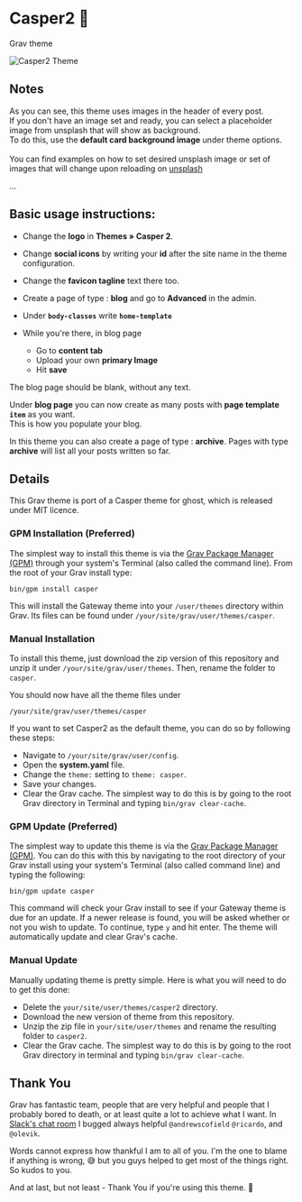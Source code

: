 # Casper2 👻
Grav theme

![Casper2 Theme](thumbnail.jpg)

## Notes
As you can see, this theme uses images in the header of every post. <br>
If you don't have an image set and ready, you can select a placeholder image from unsplash that will show as background. <br>
To do this, use the **default card background image** under theme options. <br>  
You can find examples on how to set desired unsplash image or set of images that will change upon reloading on [unsplash](https://source.unsplash.com/)

...

## Basic usage instructions:

- Change the **logo** in **Themes » Casper 2**. <br>
- Change **social icons** by writing your **id** after the site name in the theme configuration. <br>
- Change the **favicon tagline** text there too. 

- Create a page of type : **blog** and go to **Advanced** in the admin.
- Under **`body-classes`** write **`home-template`**
- While you're there, in blog page 
    - Go to **content tab** 
    - Upload your own **primary Image** 
    - Hit **save**

The blog page should be blank, without any text.

Under **blog page** you can now create as many posts with __page template **`item`**__ as you want. <br> 
This is how you populate your blog.

In this theme you can also create a page of type : **archive**.
Pages with type **archive** will list all your posts written so far.  

## Details

This Grav theme is port of a Casper theme for ghost, which is released under MIT licence.

### GPM Installation (Preferred)

The simplest way to install this theme is via the [Grav Package Manager (GPM)](http://learn.getgrav.org/advanced/grav-gpm) through your system's Terminal (also called the command line).  From the root of your Grav install type:

    bin/gpm install casper

This will install the Gateway theme into your `/user/themes` directory within Grav. Its files can be found under `/your/site/grav/user/themes/casper`.

### Manual Installation

To install this theme, just download the zip version of this repository and unzip it under `/your/site/grav/user/themes`. Then, rename the folder to `casper`.

You should now have all the theme files under

    /your/site/grav/user/themes/casper
    
If you want to set Casper2 as the default theme, you can do so by following these steps:

* Navigate to `/your/site/grav/user/config`.
* Open the **system.yaml** file.
* Change the `theme:` setting to `theme: casper`.
* Save your changes.
* Clear the Grav cache. The simplest way to do this is by going to the root Grav directory in Terminal and typing `bin/grav clear-cache`.

### GPM Update (Preferred)

The simplest way to update this theme is via the [Grav Package Manager (GPM)](http://learn.getgrav.org/advanced/grav-gpm). You can do this with this by navigating to the root directory of your Grav install using your system's Terminal (also called command line) and typing the following:

    bin/gpm update casper

This command will check your Grav install to see if your Gateway theme is due for an update. If a newer release is found, you will be asked whether or not you wish to update. To continue, type `y` and hit enter. The theme will automatically update and clear Grav's cache.

### Manual Update

Manually updating theme is pretty simple. Here is what you will need to do to get this done:

* Delete the `your/site/user/themes/casper2` directory.
* Download the new version of theme from this repository.
* Unzip the zip file in `your/site/user/themes` and rename the resulting folder to `casper2`.
* Clear the Grav cache. The simplest way to do this is by going to the root Grav directory in terminal and typing `bin/grav clear-cache`.

## Thank You

Grav has fantastic team, people that are very helpful and people that I probably bored to death, 
or at least quite a lot to achieve what I want. 
In [Slack's chat room](https://getgrav.slack.com/messages) I bugged always helpful `@andrewscofield`
`@ricardo`, and `@olevik`.

Words cannot express how thankful I am to all of you. I'm the one to blame if anything is wrong, 😅
but you guys helped to get most of the things right. So kudos to you. 

And at last, but not least - Thank You if you're using this theme. 🙂
